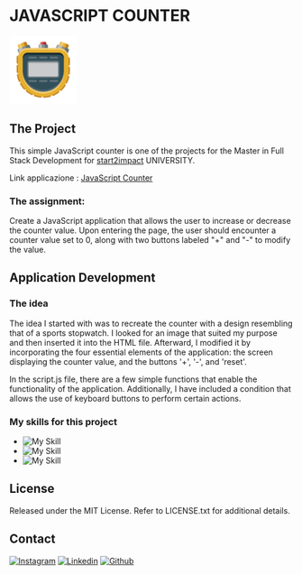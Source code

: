 # JAVASCRIPT COUNTER 
<a href="https://lorycaste98.github.io/javascript-basics/">
  <img src="assets/img/cronometro1.svg" alt="Logo" width="120" height="120">
</a>


## The Project
This simple JavaScript counter is one of the projects for the Master in Full Stack Development for [start2impact](https://www.start2impact.it/) UNIVERSITY.

Link applicazione : <a href="https://lorycaste98.github.io/javascript-basics/" target="_blank">JavaScript Counter</a>

### The assignment:

Create a JavaScript application that allows the user to increase or decrease the counter value. Upon entering the page, the user should encounter a counter value set to 0, along with two buttons labeled "+" and "-" to modify the value.


## Application Development

### The idea

The idea I started with was to recreate the counter with a design resembling that of a sports stopwatch. I looked for an image that suited my purpose and then inserted it into the HTML file. Afterward, I modified it by incorporating the four essential elements of the application: the screen displaying the counter value, and the buttons '+', '-', and 'reset'.

In the script.js file, there are a few simple functions that enable the functionality of the application. Additionally, I have included a condition that allows the use of keyboard buttons to perform certain actions.


### My skills for this project

- ![My Skill](https://skillicons.dev/icons?i=html) 
- ![My Skill](https://skillicons.dev/icons?i=css)
- ![My Skill](https://skillicons.dev/icons?i=js)


## License

Released under the MIT License. Refer to LICENSE.txt for additional details.


## Contact

[![Instagram](https://skillicons.dev/icons?i=instagram)](https://www.instagram.com/lorycastelletti/) 
[![Linkedin](https://skillicons.dev/icons?i=linkedin)](https://www.linkedin.com/in/lorenzo-castelletti-532b9b191/) 
[![Github](https://skillicons.dev/icons?i=github)](https://github.com/Lorycaste98)
